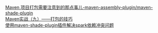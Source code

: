 
[Maven 项目打包需要注意到的那点事儿-maven-assembly-plugin/maven-shade-plugin](http://blog.csdn.net/defonds/article/details/43233131)   
[Maven实战（九）——打包的技巧](http://www.infoq.com/cn/news/2011/06/xxb-maven-9-package)   
[使用maven-shade-plugin插件解决spark依赖冲突问题](http://blog.csdn.net/qq_25827845/article/details/54973182)
